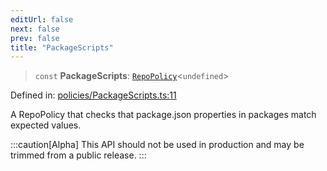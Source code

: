 ```yaml
---
editUrl: false
next: false
prev: false
title: "PackageScripts"
---
```


> `const` **PackageScripts**: [`RepoPolicy`](/api/interfaces/repopolicy/)\<`undefined`\>

Defined in: [policies/PackageScripts.ts:11](https://github.com/tylerbutler/tools-monorepo/blob/main/packages/repopo/src/policies/PackageScripts.ts#L11)

A RepoPolicy that checks that package.json properties in packages match expected values.

:::caution[Alpha]
This API should not be used in production and may be trimmed from a public release.
:::
